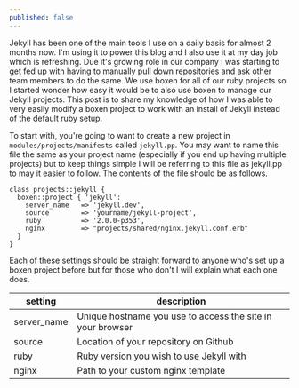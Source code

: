 ```yaml
---
published: false
---
```


Jekyll has been one of the main tools I use on a daily basis for almost 2 months now. I'm using it to power this blog and I also use it at my day job which is refreshing. Due it's growing role in our company I was starting to get fed up with having to manually pull down repositories and ask other team members to do the same. We use boxen for all of our ruby projects so I started wonder how easy it would be to also use boxen to manage our Jekyll projects. This post is to share my knowledge of how I was able to very easily modify a boxen project to work with an install of Jekyll instead of the default ruby setup.

To start with, you're going to want to create a new project in ```modules/projects/manifests``` called ```jekyll.pp```. You may want to name this file the same as your project name (especially if you end up having multiple projects) but to keep things simple I will be referring to this file as jekyll.pp to may it easier to follow. The contents of the file should be as follows.

``` puppet
class projects::jekyll {
  boxen::project { 'jekyll':
    server_name   => 'jekyll.dev',
    source        => 'yourname/jekyll-project',
    ruby          => '2.0.0-p353',
    nginx         => "projects/shared/nginx.jekyll.conf.erb"
  }
}
```

Each of these settings should be straight forward to anyone who's set up a boxen project before but for those who don't I will explain what each one does.

setting | description
------- | -----------
server_name | Unique hostname you use to access the site in your browser
source | Location of your repository on Github
ruby | Ruby version you wish to use Jekyll with
nginx | Path to your custom nginx template